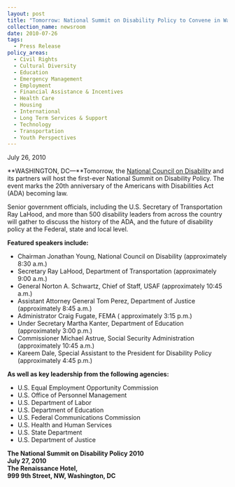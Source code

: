 ```yaml
---
layout: post
title: "Tomorrow: National Summit on Disability Policy to Convene in Washington, DC"
collection_name: newsroom
date: 2010-07-26
tags:
  - Press Release
policy_areas:
  - Civil Rights
  - Cultural Diversity
  - Education
  - Emergency Management
  - Employment
  - Financial Assistance & Incentives
  - Health Care
  - Housing
  - International
  - Long Term Services & Support
  - Technology
  - Transportation
  - Youth Perspectives
---
```


July 26, 2010

**WASHINGTON, DC—**Tomorrow, the [National Council on Disability](https://ncd.gov/) and its partners will host the first-ever National Summit on Disability Policy. The event marks the 20th anniversary of the Americans with Disabilities Act (ADA) becoming law.

Senior government officials, including the U.S. Secretary of Transportation Ray LaHood, and more than 500 disability leaders from across the country will gather to discuss the history of the ADA, and the future of disability policy at the Federal, state and local level.

**Featured speakers include:**

- Chairman Jonathan Young, National Council on Disability (approximately 8:30 a.m.)
- Secretary Ray LaHood, Department of Transportation (approximately 9:00 a.m.)
- General Norton A. Schwartz, Chief of Staff, USAF (approximately 10:45 a.m.)
- Assistant Attorney General Tom Perez, Department of Justice (approximately 8:45 a.m.)
- Administrator Craig Fugate, FEMA ( approximately 3:15 p.m.)
- Under Secretary Martha Kanter, Department of Education (approximately 3:00 p.m.)
- Commissioner Michael Astrue, Social Security Administration (approximately 10:45 a.m.)
- Kareem Dale, Special Assistant to the President for Disability Policy (approximately 4:45 p.m.)



**As well as key leadership from the following agencies:**

- U.S. Equal Employment Opportunity Commission
- U.S. Office of Personnel Management
- U.S. Department of Labor
- U.S. Department of Education
- U.S. Federal Communications Commission
- U.S. Health and Human Services
- U.S. State Department
- U.S. Department of Justice



**The National Summit on Disability Policy 2010**\
**July 27, 2010** \
**The Renaissance Hotel,** \
**999 9th Street, NW, Washington, DC**
